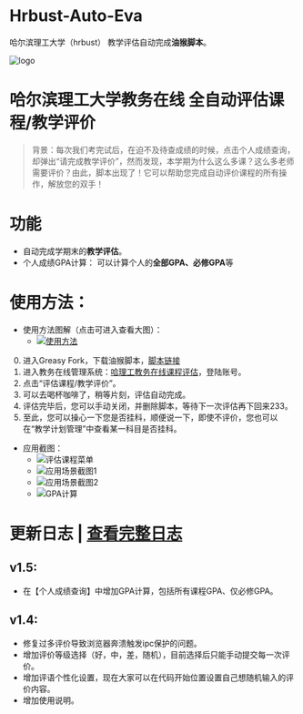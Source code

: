 # Hrbust-Auto-Eva
哈尔滨理工大学（hrbust） 教学评估自动完成**油猴脚本**。

![logo](https://s3.ax1x.com/2020/11/22/DG9DVe.png)
# 哈尔滨理工大学教务在线 全自动评估课程/教学评价
> 背景：每次我们考完试后，在迫不及待查成绩的时候，点击个人成绩查询，却弹出“请完成教学评价”，然而发现，本学期为什么这么多课？这么多老师需要评价？由此，脚本出现了！它可以帮助您完成自动评价课程的所有操作，解放您的双手！

# 功能
* 自动完成学期末的**教学评估**。
* 个人成绩GPA计算： 可以计算个人的**全部GPA、必修GPA**等

# 使用方法：

* 使用方法图解（点击可进入查看大图）：
  - [![使用方法](https://s3.ax1x.com/2020/12/07/Dv2DfK.png)](https://imgchr.com/i/Dv2DfK)

0. 进入Greasy Fork，下载油猴脚本，[脚本链接](https://greasyfork.org/zh-CN/scripts/416572-%E5%93%88%E5%B0%94%E6%BB%A8%E7%90%86%E5%B7%A5%E5%A4%A7%E5%AD%A6-%E6%95%99%E5%8A%A1%E5%9C%A8%E7%BA%BF-%E6%95%99%E5%AD%A6%E8%AF%84%E4%BB%B7-%E8%AF%84%E4%BC%B0%E8%AF%BE%E7%A8%8B%E8%87%AA%E5%8A%A8%E5%AE%8C%E6%88%90%E8%84%9A%E6%9C%AC-hrbust-auto-eva)
1. 进入教务在线管理系统：[哈理工教务在线课程评估](http://jwzx.hrbust.edu.cn/academic/index_new.jsp)，登陆账号。
2. 点击“评估课程/教学评价”。
3. 可以去喝杯咖啡了，稍等片刻，评估自动完成。
4. 评估完毕后，您可以手动关闭，并删除脚本，等待下一次评估再下回来233。
5. 至此，您可以操心一下您是否挂科，顺便说一下，即使不评价，您也可以在“教学计划管理”中查看某一科目是否挂科。


* 应用截图：
  - ![评估课程菜单](https://s3.ax1x.com/2020/11/25/Ddh0mj.png)
  - ![应用场景截图1](https://s3.ax1x.com/2020/12/07/DvRg3T.png)
  - ![应用场景截图2](https://s3.ax1x.com/2020/11/25/DdhB0s.png)
  - ![GPA计算](https://s3.ax1x.com/2020/12/10/rifrHP.png)
  


# 更新日志 | [查看完整日志](https://raw.githubusercontent.com/zhangxujie2018/Hrbust-Auto-Eva/master/Update-log.md)

## v1.5:
* 在【个人成绩查询】中增加GPA计算，包括所有课程GPA、仅必修GPA。

## v1.4:
* 修复过多评价导致浏览器奔溃触发ipc保护的问题。
* 增加评价等级选择（好，中，差，随机），目前选择后只能手动提交每一次评价。
* 增加评语个性化设置，现在大家可以在代码开始位置设置自己想随机输入的评价内容。
* 增加使用说明。


